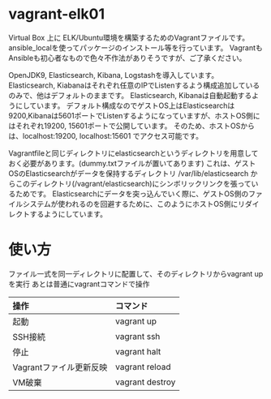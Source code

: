 # vagrant-elk01
Virtual Box 上に ELK/Ubuntu環境を構築するためのVagrantファイルです。
ansible_localを使ってパッケージのインストール等を行っています。
VagrantもAnsibleも初心者なもので色々不作法がありそうですが、ご了承ください。

OpenJDK9, Elasticsearch, Kibana, Logstashを導入しています。
Elasticsearch, Kiabanaはそれぞれ任意のIPでListenするよう構成追加しているのみで、他はデフォルトのままです。
Elasticsearch, Kibanaは自動起動するようにしています。
デフォルト構成なのでゲストOS上はElasticsearchは9200,Kibanaは5601ポートでListenするようになっていますが、ホストOS側にはそれぞれ19200, 15601ポートで公開しています。
そのため、ホストOSからは、localhost:19200, localhost:15601 でアクセス可能です。

Vagrantfileと同じディレクトリにelasticsearchというディレクトリを用意しておく必要があります。(dummy.txtファイルが置いてあります)
これは、ゲストOSのElasticsearchがデータを保持するディレクトリ /var/lib/elasticsearch からこのディレクトリ(/vagrant/elasticsearch)にシンボリックリンクを張っているためです。
Elasticsearchにデータを突っ込んでいく際に、ゲストOS側のファイルシステムが使われるのを回避するために、このようにホストOS側にリダイレクトするようにしています。

# 使い方
ファイル一式を同一ディレクトリに配置して、そのディレクトリからvagrant upを実行
あとは普通にvagrantコマンドで操作

|操作 | コマンド  |
|:--|:---|
|起動|vagrant up|
|SSH接続|vagrant ssh|
|停止|vagrant halt|
|Vagrantファイル更新反映 | vagrant reload|
|VM破棄 | vagrant destroy|

